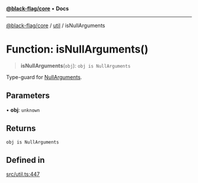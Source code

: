 [**@black-flag/core**](../../README.md) • **Docs**

***

[@black-flag/core](../../README.md) / [util](../README.md) / isNullArguments

# Function: isNullArguments()

> **isNullArguments**(`obj`): `obj is NullArguments`

Type-guard for [NullArguments](../../index/type-aliases/NullArguments.md).

## Parameters

• **obj**: `unknown`

## Returns

`obj is NullArguments`

## Defined in

[src/util.ts:447](https://github.com/Xunnamius/black-flag/blob/cdc6af55387aac92b7d9fc16a57790068e4b6d49/src/util.ts#L447)
